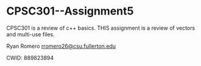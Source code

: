 # CPSC301--Assignment5
CPSC301 is a review of c++ basics. THIS assignment is a review of vectors and multi-use files.

Ryan Romero rromero26@csu.fullerton.edu

CWID: 889823894
